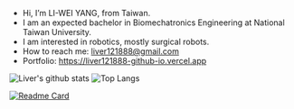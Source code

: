 - Hi, I’m LI-WEI YANG, from Taiwan.
- I am an expected bachelor in Biomechatronics Engineering at National Taiwan University.
- I am interested in robotics, mostly surgical robots.
- How to reach me: liver121888@gmail.com
- Portfolio: https://liver121888-github-io.vercel.app

![Liver's github stats](https://github-readme-stats.vercel.app/api?username=Liver&count_private=true)
![Top Langs](https://github-readme-stats.vercel.app/api/top-langs/?username=Liver&layout=compact)

[![Readme Card](https://github-readme-stats.vercel.app/api/pin/?username=Liver&repo=RMML_GPAnGA_Morph)](https://github.com/liver121888/RMML_GPAnGA_Morph)




<!---
liver121888/liver121888 is a ✨ special ✨ repository because its `README.md` (this file) appears on your GitHub profile.
You can click the Preview link to take a look at your changes.
--->
